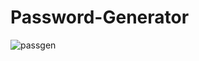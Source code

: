 # Password-Generator
![passgen](https://user-images.githubusercontent.com/18702446/27609644-82ff4748-5b59-11e7-95bb-fa0558cc14df.png)
